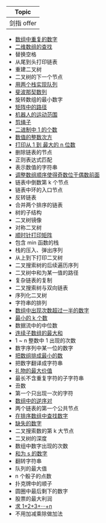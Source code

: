 | Topic      |
| ---------- |
| 剑指 offer |


- [数组中重复的数字](https://github.com/Apriluestc/coding/blob/master/nowcoder/duplicate.cpp)
- [二维数组的查找](https://github.com/Apriluestc/coding/blob/master/nowcoder/matrix.cpp)
- 替换空格
- 从尾到头打印链表
- 重建二叉树
- 二叉树的下一个节点
- [用两个栈实现队列](https://github.com/Apriluestc/coding/blob/master/nowcoder/queue.cpp)
- [斐波那契数列](https://github.com/Apriluestc/coding/blob/master/nowcoder/fibonacci.cpp)
- 旋转数组的最小数字
- [矩阵中的路径](https://github.com/Apriluestc/coding/blob/master/nowcoder/haspath.cpp)
- [机器人的运动范围](https://github.com/Apriluestc/coding/blob/master/nowcoder/range.cpp)
- [剪绳子](https://github.com/Apriluestc/coding/blob/master/nowcoder/cutting.cpp)
- [二进制中 1 的个数](https://github.com/Apriluestc/coding/blob/master/nowcoder/numberOf1.cpp)
- [数值的整数次方](https://github.com/Apriluestc/coding/blob/master/nowcoder/power.cpp)
- [打印从 1 到 最大的 n 位数](https://github.com/Apriluestc/coding/blob/master/nowcoder/oneTomax.cpp)
- 删除链表的节点
- 正则表达式匹配
- 表示数值的字符串
- [调整数组顺序使得奇数位于偶数前面](https://github.com/Apriluestc/coding/blob/master/nowcoder/reorder.cpp)
- 链表中倒数第 k 个节点
- 链表中环的入口节点
- 反转链表
- 合并两个排序的链表
- 树的子结构
- 二叉树镜像
- 对称二叉树
- [顺时针打印矩阵](https://github.com/Apriluestc/coding/blob/master/nowcoder/printmatrix.cpp)
- 包含 min 函数的栈
- 栈的压入、弹出序列
- 从上到下打印二叉树
- 二叉搜索树的后续遍历序列
- 二叉树中和为某一值的路径
- 复杂链表的复制
- 二叉搜索树与双向链表
- 序列化二叉树
- 字符串的排列
- [数组中出现次数超过一半的数字](https://github.com/Apriluestc/coding/blob/master/nowcoder/moreThanHalf.cpp)
- [最小的 k 个数](https://github.com/Apriluestc/coding/blob/master/nowcoder/topk.cpp)
- 数据流中的中位数
- [连续子数组的最大和](https://github.com/Apriluestc/coding/blob/master/nowcoder/maxSubArray.cpp)
- 1 ~ n 整数中 1 出现的次数
- 数字序列中某一位的数字
- [把数组排成最小的数](https://github.com/Apriluestc/coding/blob/master/nowcoder/minNumber.cpp)
- 把数字翻译成字符串
- [礼物的最大价值](https://github.com/Apriluestc/coding/blob/master/nowcoder/maxval.cpp)
- 最长不含重复字符的子字符串
- 丑数
- 第一个只出现一次的字符
- [数组中的逆序对](https://github.com/Apriluestc/coding/blob/master/nowcoder/reversePairs.cpp)
- 两个链表的第一个公共节点
- [在排序数组中查找数字](https://github.com/Apriluestc/coding/blob/master/nowcoder/countK.cpp)
- [缺失的数字](https://github.com/Apriluestc/coding/blob/master/nowcoder/missingNumber.cpp)
- 二叉搜索数的第 k 大节点
- 二叉树的深度
- 数组中数字出现的次数
- [和为 s 的数字](https://github.com/Apriluestc/coding/blob/master/nowcoder/twoSum.cpp)
- 翻转字符串
- 队列的最大值
- n 个骰子的点数
- 扑克牌中的顺子
- 圆圈中最后剩下的数字
- 股票的最大利润
- [求 1+2+3+···+n](https://github.com/Apriluestc/coding/blob/master/nowcoder/nSum.cpp)
- 不用加减乘除做加法
